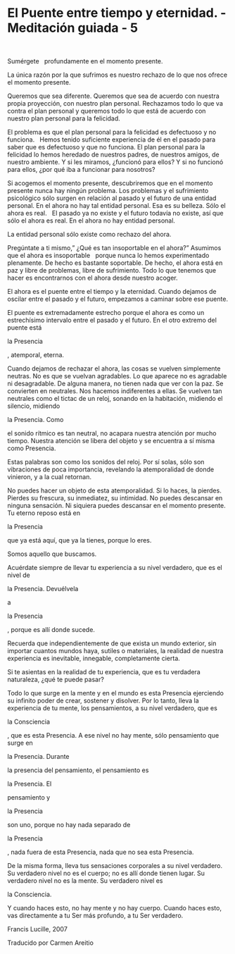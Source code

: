# El Puente entre tiempo y eternidad. - Meditación guiada - 5

&nbsp; 

Sum&eacute;rgete
&nbsp; 
profundamente en el momento presente.

La &uacute;nica raz&oacute;n por la que sufrimos es nuestro rechazo de lo que nos ofrece el momento presente.

Queremos que sea diferente. Queremos que sea de acuerdo con nuestra propia proyecci&oacute;n, con nuestro plan personal. Rechazamos todo lo que va contra el plan personal y queremos todo lo que est&aacute; de acuerdo con nuestro plan personal para la felicidad.

El problema es que el plan personal para la felicidad es defectuoso y no funciona.
&nbsp; 
Hemos tenido suficiente experiencia de &eacute;l en el pasado para saber que es defectuoso y que no funciona. El plan personal para la felicidad lo hemos heredado de nuestros padres, de nuestros amigos, de nuestro ambiente. Y si les miramos, &iquest;funcion&oacute; para ellos? Y si no funcion&oacute; para ellos, &iquest;por qu&eacute; iba a funcionar para nosotros?

Si acogemos el momento presente, descubriremos que en el momento presente nunca hay ning&uacute;n problema. Los problemas y el sufrimiento psicol&oacute;gico s&oacute;lo surgen en relaci&oacute;n al pasado y el futuro de una entidad personal. En el ahora no hay tal entidad personal. Esa es su belleza. S&oacute;lo el ahora es real.
&nbsp; 
El pasado ya no existe y el futuro todav&iacute;a no existe, as&iacute; que s&oacute;lo el ahora es real. En el ahora no hay entidad personal.

La entidad personal s&oacute;lo existe como rechazo del ahora. 

Preg&uacute;ntate a ti mismo,&rdquo; &iquest;Qu&eacute; es tan insoportable en el ahora?&rdquo; Asumimos que el ahora es insoportable
&nbsp; 
porque nunca lo hemos experimentado plenamente. De hecho es bastante soportable. De hecho, el ahora est&aacute; en paz y libre de problemas, libre de sufrimiento. Todo lo que tenemos que hacer es encontrarnos con el ahora desde nuestro acoger.

El ahora es el puente entre el tiempo y la eternidad. Cuando dejamos de oscilar entre el pasado y el futuro, empezamos a caminar sobre ese puente.

El puente es extremadamente estrecho porque el ahora es como un estrech&iacute;simo intervalo entre el pasado y el futuro. En el otro extremo del puente est&aacute; 

la Presencia

, atemporal, eterna.

Cuando dejamos de rechazar el ahora, las cosas se vuelven simplemente neutras. No es que se vuelvan agradables. Lo que aparece no es agradable ni desagradable. De alguna manera, no tienen nada que ver con la paz. Se convierten en neutrales. Nos hacemos indiferentes a ellas. Se vuelven tan neutrales como el tictac de un reloj, sonando en la habitaci&oacute;n, midiendo el silencio, midiendo 

la Presencia. Como

 el sonido r&iacute;tmico es tan neutral, no acapara nuestra atenci&oacute;n por mucho tiempo. Nuestra atenci&oacute;n se libera del objeto y se encuentra a s&iacute; misma como Presencia.

Estas palabras son como los sonidos del reloj. Por s&iacute; solas, s&oacute;lo son vibraciones de poca importancia, revelando la atemporalidad de donde vinieron, y a la cual retornan.

No puedes hacer un objeto de esta atemporalidad. Si lo haces, la pierdes. Pierdes su frescura, su inmediatez, su intimidad. No puedes descansar en ninguna sensaci&oacute;n. Ni siquiera puedes descansar en el momento presente. Tu eterno reposo est&aacute; en 

la Presencia

 que ya est&aacute; aqu&iacute;, que ya la tienes, porque lo eres.

Somos aquello que buscamos.

Acu&eacute;rdate siempre de llevar tu experiencia a su nivel verdadero, que es el nivel de 

la Presencia. Devu&eacute;lvela

 a 

la Presencia

, porque es all&iacute; donde sucede.

Recuerda que independientemente de que exista un mundo exterior, sin importar cuantos mundos haya, sutiles o materiales, la realidad de nuestra experiencia es inevitable, innegable, completamente cierta.

Si te asientas en la realidad de tu experiencia, que es tu verdadera naturaleza, &iquest;qu&eacute; te puede pasar?

Todo lo que surge en la mente y en el mundo es esta Presencia ejerciendo su infinito poder de crear, sostener y disolver. Por lo tanto, lleva la experiencia de tu mente, los pensamientos, a su nivel verdadero, que es 

la Consciencia

, que es esta Presencia. A ese nivel no hay mente, s&oacute;lo pensamiento que surge en 

la Presencia. Durante

 la presencia del pensamiento, el pensamiento es 

la Presencia. El

 pensamiento y 

la Presencia

 son uno, porque no hay nada separado de 

la Presencia

, nada fuera de esta Presencia, nada que no sea esta Presencia.

De la misma forma, lleva tus sensaciones corporales a su nivel verdadero. Su verdadero nivel no es el cuerpo; no es all&iacute; donde tienen lugar. Su verdadero nivel no es la mente. Su verdadero nivel es 

la Consciencia.

Y cuando haces esto, no hay mente y no hay cuerpo. Cuando haces esto, vas directamente a tu Ser m&aacute;s profundo, a tu Ser verdadero.

Francis Lucille, 2007

Traducido por Carmen Areitio 


